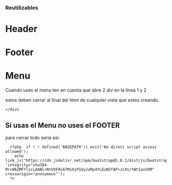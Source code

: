 ### Reutilizables
# Header
# Footer 
# Menu 

Cuando uses el menu ten en cuenta que abre 2 div en la linea 1 y 2 
 <div class="container-fluid">
        <div class="row flex-nowrap">


estos deben cerrar al final del html de cualquier vista que estes creando. 

    </div>
</div>

## Si usas el Menu no uses el FOOTER 

para cerrar todo seria asi:

      <?php  if ( ! defined('BASEPATH')) exit('No direct script access allowed'); 
        echo link_js("https://cdn.jsdelivr.net/npm/bootstrap@5.0.2/dist/js/bootstrap.bundle.min.js", 'integrity="sha384-MrcW6ZMFYlzcLA8Nl+NtUVF0sA7MsXsP1UyJoMp4YLEuNSfAP+JcXn/tWtIaxVXM"  crossorigin="anonymous"');
      ?>
  </body>
</html>